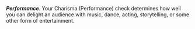 ***Performance***. Your Charisma (Performance) check determines how well you can delight an audience with music, dance, acting, storytelling, or some other form of entertainment.